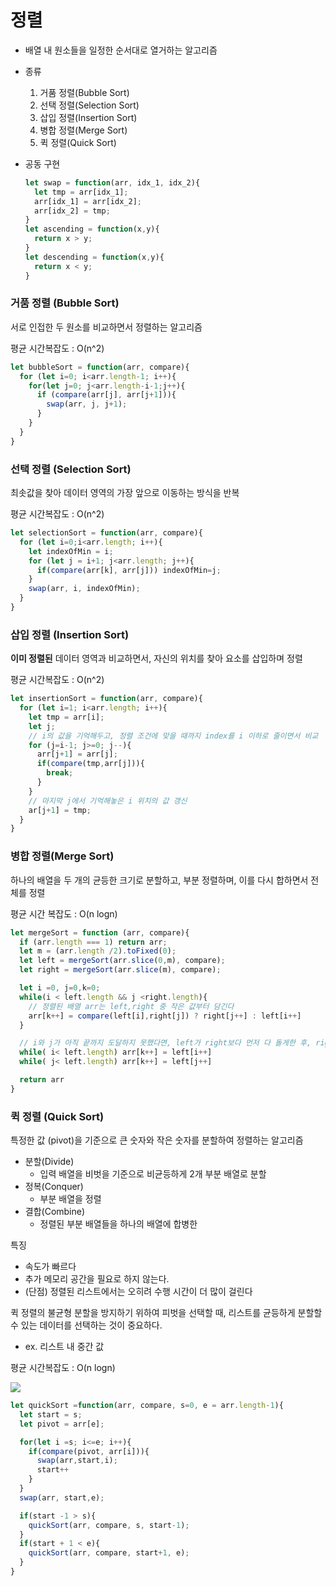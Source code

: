
# 정렬
  - 배열 내 원소들을 일정한 순서대로 열거하는 알고리즘
  - 종류
    1. 거품 정렬(Bubble Sort)
    2. 선택 정렬(Selection Sort)
    3. 삽입 정렬(Insertion Sort)
    4. 병합 정렬(Merge Sort)
    5. 퀵 정렬(Quick Sort)

  - 공동 구현
    ```javascript
    let swap = function(arr, idx_1, idx_2){
      let tmp = arr[idx_1];
      arr[idx_1] = arr[idx_2];
      arr[idx_2] = tmp;
    }
    let ascending = function(x,y){
      return x > y;
    }
    let descending = function(x,y){
      return x < y;
    }
    ```


### 거품 정렬 (Bubble Sort)

서로 인접한 두 원소를 비교하면서 정렬하는 알고리즘

평균 시간복잡도 : O(n^2)

```javascript
let bubbleSort = function(arr, compare){
  for (let i=0; i<arr.length-1; i++){
    for(let j=0; j<arr.length-i-1;j++){
      if (compare(arr[j], arr[j+1])){
        swap(arr, j, j+1);
      }
    }
  }
}
```


### 선택 정렬 (Selection Sort)

최솟값을 찾아 데이터 영역의 가장 앞으로 이동하는 방식을 반복

평균 시간복잡도 : O(n^2)

```javascript
let selectionSort = function(arr, compare){
  for (let i=0;i<arr.length; i++){
    let indexOfMin = i;
    for (let j = i+1; j<arr.length; j++){
      if(compare(arr[k], arr[j])) indexOfMin=j;
    }
    swap(arr, i, indexOfMin);
  }
}
```



### 삽입 정렬 (Insertion Sort)

**이미 정렬된** 데이터 영역과 비교하면서, 자신의 위치를 찾아 요소를 삽입하며 정렬

평균 시간복잡도 : O(n^2)

```javascript
let insertionSort = function(arr, compare){
  for (let i=1; i<arr.length; i++){
    let tmp = arr[i];
    let j;
    // i의 값을 기억해두고, 정렬 조건에 맞을 때까지 index를 i 이하로 줄이면서 비교
    for (j=i-1; j>=0; j--){
      arr[j+1] = arr[j];
      if(compare(tmp,arr[j])){
        break;
      }
    }
    // 마지막 j에서 기억해놓은 i 위치의 값 갱신
    ar[j+1] = tmp;
  }
}
```


### 병합 정렬(Merge Sort)

하나의 배열을 두 개의 균등한 크기로 분할하고, 부분 정렬하며, 이를 다시 합하면서 전체를 정렬

평균 시간 복잡도 : O(n logn)

```javascript
let mergeSort = function (arr, compare){
  if (arr.length === 1) return arr;
  let m = (arr.length /2).toFixed(0);
  let left = mergeSort(arr.slice(0,m), compare);
  let right = mergeSort(arr.slice(m), compare);

  let i =0, j=0,k=0;
  while(i < left.length && j <right.length){
    // 정렬된 배열 arr는 left,right 중 작은 값부터 담긴다
    arr[k++] = compare(left[i],right[j]) ? right[j++] : left[i++]
  }

  // i와 j가 아직 끝까지 도달하지 못했다면, left가 right보다 먼저 다 돌게한 후, right 다 넣음 
  while( i< left.length) arr[k++] = left[i++]
  while( j< left.length) arr[k++] = left[j++]

  return arr
}
```


### 퀵 정렬 (Quick Sort)

특정한 값 (pivot)을 기준으로 큰 숫자와 작은 숫자를 분할하여 정렬하는 알고리즘
  - 분할(Divide)
    - 입력 배열을 비벗을 기준으로 비균등하게 2개 부분 배열로 분할
  - 정복(Conquer)
    - 부분 배열을 정렬
  - 결합(Combine)
    - 정렬된 부분 배열들을 하나의 배열에 합병한

특징
  - 속도가 빠르다
  - 추가 메모리 공간을 필요로 하지 않는다.
  - (단점) 정렬된 리스트에서는 오히려 수행 시간이 더 많이 걸린다

퀵 정렬의 불균형 분할을 방지하기 위하여 피벗을 선택할 때, 리스트를 균등하게 분할할 수 있는 데이터를 선택하는 것이 중요하다.
  - ex. 리스트 내 중간 값

평균 시간복잡도 : O(n logn)




<img src="https://gmlwjd9405.github.io/images/algorithm-quick-sort/quick-sort2.png">

```javascript
let quickSort =function(arr, compare, s=0, e = arr.length-1){
  let start = s;
  let pivot = arr[e];

  for(let i =s; i<=e; i++){
    if(compare(pivot, arr[i])){
      swap(arr,start,i);
      start++
    }
  }
  swap(arr, start,e);

  if(start -1 > s){
    quickSort(arr, compare, s, start-1);
  }
  if(start + 1 < e){
    quickSort(arr, compare, start+1, e);
  }
}
```
